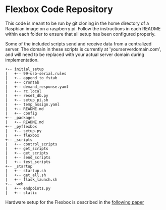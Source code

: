 # Flexbox Code Repository

This code is meant to be run by git cloning in the home directory of a Raspbian image on a raspberry pi. Follow the instructions in each README within each folder to ensure that all setup has been configured properly.

Some of the included scripts send and receive data from a centralized server. The domain in these scripts is currently at 'yourserverdomain.com', and will need to be replaced with your actual server domain during implementation.

```
+-- initial_setup
|   +-- 99-usb-serial.rules
|   +-- append_to_fstab
|   +-- crontab
|   +-- demand_response.yaml
|   +-- rc.local
|   +-- reset_db.py
|   +-- setup_pi.sh
|   +-- temp_assign.yaml
|   +-- README.md
|   +-- config
+-- _packages
|   +-- README.md
+-- _pyflexbox
|   +-- setup.py
|   +-- flexbox
+-- _scripts
|   +-- control_scripts
|   +-- get_scripts
|   +-- get_scripts
|   +-- send_scripts
|   +-- test_scripts
+-- _startup
|   +-- startup.sh
|   +-- get_all.sh
|   +-- flask_launch.sh
+-- _web
|   +-- endpoints.py
|   +-- static
```
Hardware setup for the Flexbox is described in the [following paper](http://ieeexplore.ieee.org/document/7946881/)
